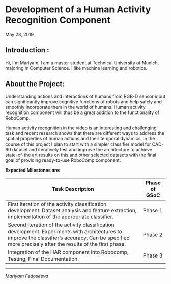 # Development of a Human Activity Recognition Component

May 28, 2019

## Introduction :

Hi, I'm Mariyam. I am a master student at Technical University of Munich, majoring in Computer Science. I like machine learning and robotics.


## About the Project:

Understanding actions and interactions of humans from RGB-D sensor input can significantly improve cognitive functions of robots and help safely and smoothly incorporate them in the world of humans. Human activity recognition component will thus be a great addition to the functionality of RoboComp.

Human activity recognition in the video is an interesting and challenging task and recent research shows that there are different ways to address the spatial properties of human actions and their temporal dynamics. In the course of this  project I plan to start with a simpler classifier model for CAD-60 dataset and iteratively  test and improve the architecture to achieve state-of-the art results on this and other selected datasets with the final goal of providing ready-to-use RoboComp component.

**Expected Milestones are:**

 | Task Description | Phase of GSoC |
 | --- | --- |
 | First Iteration of the activity classification development. Dataset analysis and feature extraction, implementation of the appropriate classifier. | Phase 1 |
 | Second Iteration of the activity classification development. Experiments with architectures to improve the classifier’s accuracy. Can be specified more precisely after the results of the first phase. | Phase 2 |
 | Integration of the HAR component into Robocomp, Testing, Final Documentation. | Phase 3 |



* * *
*Mariyam Fedoseeva*
